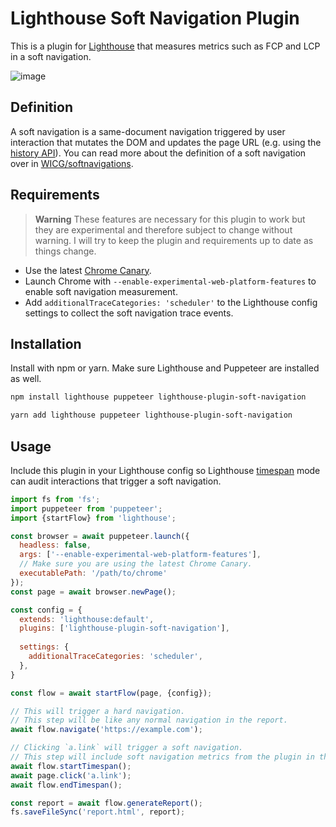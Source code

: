 # Lighthouse Soft Navigation Plugin

This is a plugin for [Lighthouse](https://github.com/GoogleChrome/lighthouse) that measures metrics such as FCP and LCP in a soft navigation.

![image](https://user-images.githubusercontent.com/6752989/220523511-9ec52d43-d0da-4765-96f7-0ed8a8edfa07.png)

## Definition

A soft navigation is a same-document navigation triggered by user interaction that mutates the DOM and updates the page URL (e.g. using the [history API](https://developer.mozilla.org/en-US/docs/Web/API/History_API)). You can read more about the definition of a soft navigation over in [WICG/softnavigations](https://github.com/WICG/soft-navigations).

## Requirements

> **Warning**
> These features are necessary for this plugin to work but they are experimental and therefore subject to change without warning. I will try to keep the plugin and requirements up to date as things change.

- Use the latest [Chrome Canary](https://www.google.com/chrome/canary/).
- Launch Chrome with `--enable-experimental-web-platform-features` to enable soft navigation measurement.
- Add `additionalTraceCategories: 'scheduler'` to the Lighthouse config settings to collect the soft navigation trace events.

## Installation

Install with npm or yarn. Make sure Lighthouse and Puppeteer are installed as well.

```sh
npm install lighthouse puppeteer lighthouse-plugin-soft-navigation
```

```sh
yarn add lighthouse puppeteer lighthouse-plugin-soft-navigation
```

## Usage

Include this plugin in your Lighthouse config so Lighthouse [timespan](https://github.com/GoogleChrome/lighthouse/blob/main/docs/user-flows.md#timespan) mode can audit interactions that trigger a soft navigation.

```js
import fs from 'fs';
import puppeteer from 'puppeteer';
import {startFlow} from 'lighthouse';

const browser = await puppeteer.launch({
  headless: false,
  args: ['--enable-experimental-web-platform-features'],
  // Make sure you are using the latest Chrome Canary.
  executablePath: '/path/to/chrome'
});
const page = await browser.newPage();

const config = {
  extends: 'lighthouse:default',
  plugins: ['lighthouse-plugin-soft-navigation'],
  
  settings: {
    additionalTraceCategories: 'scheduler',
  },
}

const flow = await startFlow(page, {config});

// This will trigger a hard navigation.
// This step will be like any normal navigation in the report.
await flow.navigate('https://example.com');

// Clicking `a.link` will trigger a soft navigation.
// This step will include soft navigation metrics from the plugin in the report.
await flow.startTimespan();
await page.click('a.link');
await flow.endTimespan();

const report = await flow.generateReport();
fs.saveFileSync('report.html', report);
```
